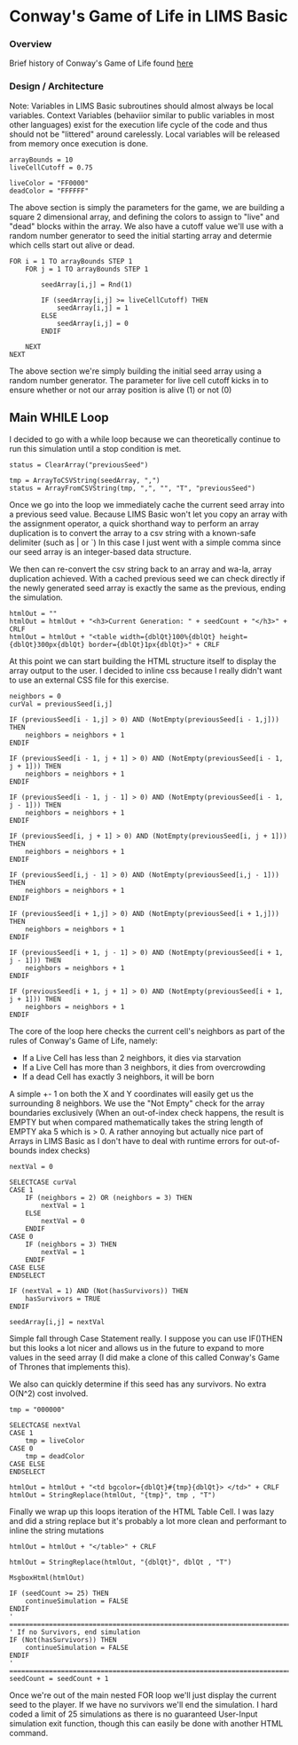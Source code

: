 # Conway's Game of Life in LIMS Basic

### Overview

Brief history of Conway's Game of Life found [here](https://en.wikipedia.org/wiki/Conway%27s_Game_of_Life)

### Design / Architecture

Note: Variables in LIMS Basic subroutines should almost always be local variables. Context Variables (behaviior similar to public variables in most other languages) exist for the execution life cycle of the code and thus should not be "littered" around carelessly. Local variables will be released from memory once execution is done.

```
arrayBounds = 10
liveCellCutoff = 0.75

liveColor = "FF0000"
deadColor = "FFFFFF"
```

The above section is simply the parameters for the game, we are building a square 2 dimensional array, and defining the colors to assign to "live" and "dead" blocks within the array. We also have a cutoff value we'll use with a random number generator to seed the initial starting array and determie which cells start out alive or dead.

```
FOR i = 1 TO arrayBounds STEP 1 
	FOR j = 1 TO arrayBounds STEP 1

		seedArray[i,j] = Rnd(1) 

		IF (seedArray[i,j] >= liveCellCutoff) THEN 
			seedArray[i,j] = 1
		ELSE 
			seedArray[i,j] = 0
		ENDIF

	NEXT 
NEXT 
```

The above section we're simply building the initial seed array using a random number generator. The parameter for live cell cutoff kicks in to ensure whether or not our array position is alive (1) or not (0)

## Main WHILE Loop

I decided to go with a while loop because we can theoretically continue to run this simulation until a stop condition is met.

```
status = ClearArray("previousSeed")
	
tmp = ArrayToCSVString(seedArray, ",") 
status = ArrayFromCSVString(tmp, ",", "", "T", "previousSeed")
```

Once we go into the loop we immediately cache the current seed array into a previous seed value. Because LIMS Basic won't let you copy an array with the assignment operator, a quick shorthand way to perform an array duplication is to convert the array to a csv string with a known-safe delimiter (such as | or \`) In this case I just went with a simple comma since our seed array is an integer-based data structure.

We then can re-convert the csv string back to an array and wa-la, array duplication achieved. With a cached previous seed we can check directly if the newly generated seed array is exactly the same as the previous, ending the simulation.

```
htmlOut = ""
htmlOut = htmlOut + "<h3>Current Generation: " + seedCount + "</h3>" + CRLF
htmlOut = htmlOut + "<table width={dblQt}100%{dblQt} height={dblQt}300px{dblQt} border={dblQt}1px{dblQt}>" + CRLF
```
 At this point we can start building the HTML structure itself to display the array output to the user. I decided to inline css because I really didn't want to use an external CSS file for this exercise.
 
```
neighbors = 0
curVal = previousSeed[i,j] 

IF (previousSeed[i - 1,j] > 0) AND (NotEmpty(previousSeed[i - 1,j])) THEN
	neighbors = neighbors + 1
ENDIF 

IF (previousSeed[i - 1, j + 1] > 0) AND (NotEmpty(previousSeed[i - 1, j + 1])) THEN
	neighbors = neighbors + 1
ENDIF 

IF (previousSeed[i - 1, j - 1] > 0) AND (NotEmpty(previousSeed[i - 1, j - 1])) THEN
	neighbors = neighbors + 1
ENDIF 

IF (previousSeed[i, j + 1] > 0) AND (NotEmpty(previousSeed[i, j + 1])) THEN
	neighbors = neighbors + 1
ENDIF 

IF (previousSeed[i,j - 1] > 0) AND (NotEmpty(previousSeed[i,j - 1])) THEN
	neighbors = neighbors + 1
ENDIF 

IF (previousSeed[i + 1,j] > 0) AND (NotEmpty(previousSeed[i + 1,j])) THEN
	neighbors = neighbors + 1
ENDIF 

IF (previousSeed[i + 1, j - 1] > 0) AND (NotEmpty(previousSeed[i + 1, j - 1])) THEN
	neighbors = neighbors + 1
ENDIF 

IF (previousSeed[i + 1, j + 1] > 0) AND (NotEmpty(previousSeed[i + 1, j + 1])) THEN
	neighbors = neighbors + 1
ENDIF 
```
The core of the loop here checks the current cell's neighbors as part of the rules of Conway's Game of Life, namely:

- If a Live Cell has less than 2 neighbors, it dies via starvation
- If a Live Cell has more than 3 neighbors, it dies from overcrowding
- If a dead Cell has exactly 3 neighbors, it will be born

A simple +- 1 on both the X and Y coordinates will easily get us the surrounding 8 neighbors. We use the "Not Empty" check for the array boundaries exclusively (When an out-of-index check happens, the result is EMPTY but when compared mathematically takes the string length of EMPTY aka 5 which is > 0. A rather annoying but actually nice part of Arrays in LIMS Basic as I don't have to deal with runtime errors for out-of-bounds index checks)

```
nextVal = 0

SELECTCASE curVal 
CASE 1
	IF (neighbors = 2) OR (neighbors = 3) THEN
		nextVal = 1
	ELSE 
		nextVal = 0
	ENDIF 
CASE 0
	IF (neighbors = 3) THEN 
		nextVal = 1
	ENDIF 
CASE ELSE 				
ENDSELECT

IF (nextVal = 1) AND (Not(hasSurvivors)) THEN
	hasSurvivors = TRUE
ENDIF

seedArray[i,j] = nextVal
```

Simple fall through Case Statement really. I suppose you can use IF()THEN but this looks a lot nicer and allows us in the future to expand to more values in the seed array (I did make a clone of this called Conway's Game of Thrones that implements this).

We also can quickly determine if this seed has any survivors. No extra O(N^2) cost involved.

```
tmp = "000000"

SELECTCASE nextVal
CASE 1
	tmp = liveColor 
CASE 0
	tmp = deadColor 
CASE ELSE 
ENDSELECT 

htmlOut = htmlOut + "<td bgcolor={dblQt}#{tmp}{dblQt}> </td>" + CRLF
htmlOut = StringReplace(htmlOut, "{tmp}", tmp , "T")
```

Finally we wrap up this loops iteration of the HTML Table Cell. I was lazy and did a string replace but it's probably a lot more clean and performant to inline the string mutations

```
htmlOut = htmlOut + "</table>" + CRLF

htmlOut = StringReplace(htmlOut, "{dblQt}", dblQt , "T") 

MsgboxHtml(htmlOut) 

IF (seedCount >= 25) THEN 
	continueSimulation = FALSE 
ENDIF 
' ====================================================================================
' If no Survivors, end simulation
IF (Not(hasSurvivors)) THEN
	continueSimulation = FALSE 
ENDIF 
' ====================================================================================
seedCount = seedCount + 1
```

Once we're out of the main nested FOR loop we'll just display the current seed to the player. If we have no survivors we'll end the simulation. I hard coded a limit of 25 simulations as there is no guaranteed User-Input simulation exit function, though this can easily be done with another HTML command.

